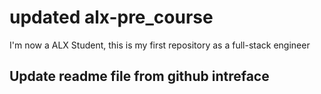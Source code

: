 # updated alx-pre_course
I'm now a ALX Student, this is my first repository as a full-stack engineer
## Update readme file from github intreface
